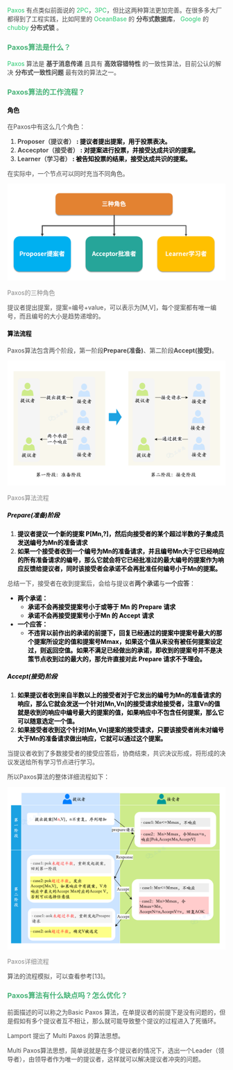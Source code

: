 <font style="color:rgb(40, 202, 113);">Paxos</font><font style="color:rgb(74, 74, 74);"> 有点类似前面说的 </font><font style="color:rgb(40, 202, 113);">2PC</font><font style="color:rgb(74, 74, 74);">，</font><font style="color:rgb(40, 202, 113);">3PC</font><font style="color:rgb(74, 74, 74);">，但比这两种算法更加完善。在很多多大厂都得到了工程实践，比如阿里的 </font><font style="color:rgb(40, 202, 113);">OceanBase</font><font style="color:rgb(74, 74, 74);"> 的 </font>**<font style="color:rgb(74, 74, 74);">分布式数据库</font>**<font style="color:rgb(74, 74, 74);">， </font><font style="color:rgb(40, 202, 113);">Google</font><font style="color:rgb(74, 74, 74);"> 的 </font><font style="color:rgb(40, 202, 113);">chubby</font><font style="color:rgb(74, 74, 74);"> </font>**<font style="color:rgb(74, 74, 74);">分布式锁</font>**<font style="color:rgb(74, 74, 74);"> 。</font>

### **<font style="color:rgb(72, 179, 120);">Paxos算法是什么？</font>**
<font style="color:rgb(40, 202, 113);">Paxos</font><font style="color:rgb(74, 74, 74);"> </font><font style="color:rgb(74, 74, 74);">算法是</font><font style="color:rgb(74, 74, 74);"> </font>**<font style="color:rgb(74, 74, 74);">基于消息传递</font>**<font style="color:rgb(74, 74, 74);"> </font><font style="color:rgb(74, 74, 74);">且具有</font><font style="color:rgb(74, 74, 74);"> </font>**<font style="color:rgb(74, 74, 74);">高效容错特性</font>**<font style="color:rgb(74, 74, 74);"> </font><font style="color:rgb(74, 74, 74);">的一致性算法，目前公认的解决</font><font style="color:rgb(74, 74, 74);"> </font>**<font style="color:rgb(74, 74, 74);">分布式一致性问题</font>**<font style="color:rgb(74, 74, 74);"> </font><font style="color:rgb(74, 74, 74);">最有效的算法之一。</font>

### **<font style="color:rgb(72, 179, 120);">Paxos算法的工作流程？</font>**
#### <font style="color:black;">角色</font>
<font style="color:rgb(74, 74, 74);">在Paxos中有这么几个角色：</font>

1. **<font style="color:rgb(74, 74, 74);">Proposer（提议者）</font>****<font style="color:rgb(1, 1, 1);"> </font>****<font style="color:rgb(1, 1, 1);">: 提议者提出提案，用于投票表决。</font>**
2. **<font style="color:rgb(74, 74, 74);">Accecptor（接受者）</font>****<font style="color:rgb(1, 1, 1);"> </font>****<font style="color:rgb(1, 1, 1);">: 对提案进行投票，并接受达成共识的提案。</font>**
3. **<font style="color:rgb(74, 74, 74);">Learner（学习者）</font>****<font style="color:rgb(1, 1, 1);"> </font>****<font style="color:rgb(1, 1, 1);">: 被告知投票的结果，接受达成共识的提案。</font>**

<font style="color:rgb(74, 74, 74);">在实际中，一个节点可以同时充当不同角色。</font>

![image-1725899424338](./assets/image-1725899424338.png)

<font style="color:rgb(136, 136, 136);">Paxos的三种角色</font>

<font style="color:rgb(74, 74, 74);">提议者提出提案，提案=编号+value，可以表示为[M,V]，每个提案都有唯一编号，而且编号的大小是趋势递增的。</font>

#### <font style="color:black;">算法流程</font>
<font style="color:rgb(74, 74, 74);">Paxos算法包含两个阶段，第一阶段**Prepare(准备)</font>**<font style="color:rgb(74, 74, 74);">、第二阶段</font>**<font style="color:rgb(74, 74, 74);">Accept(接受)**。</font>

![image-1725899424746](./assets/image-1725899424746.png)

<font style="color:rgb(136, 136, 136);">Paxos算法流程</font>

##### <font style="color:black;">Prepare(准备)阶段</font>
1. **<font style="color:rgb(1, 1, 1);">提议者提议一个新的提案 P[Mn,?]，然后向接受者的某个超过半数的子集成员发送编号为Mn的准备请求</font>**
2. **<font style="color:rgb(1, 1, 1);">如果一个接受者收到一个编号为Mn的准备请求，并且编号Mn大于它已经响应的所有准备请求的编号，那么它就会将它已经批准过的最大编号的提案作为响应反馈给提议者，同时该接受者会承诺不会再批准任何编号小于Mn的提案。</font>**

<font style="color:rgb(74, 74, 74);">总结一下，接受者在收到提案后，会给与提议者</font>**<font style="color:rgb(74, 74, 74);">两个承诺</font>**<font style="color:rgb(74, 74, 74);">与</font>**<font style="color:rgb(74, 74, 74);">一个应答</font>**<font style="color:rgb(74, 74, 74);">：</font>

+ **<font style="color:rgb(1, 1, 1);">两个承诺：</font>**
    - **<font style="color:rgb(1, 1, 1);">承诺不会再接受提案号小于或等于 Mn 的 Prepare 请求</font>**
    - **<font style="color:rgb(1, 1, 1);">承诺不会再接受提案号小于Mn 的 Accept 请求</font>**
+ **<font style="color:rgb(1, 1, 1);">一个应答：</font>**
    - **<font style="color:rgb(1, 1, 1);">不违背以前作出的承诺的前提下，回复已经通过的提案中提案号最大的那个提案所设定的值和提案号Mmax，如果这个值从来没有被任何提案设定过，则返回空值。如果不满足已经做出的承诺，即收到的提案号并不是决策节点收到过的最大的，那允许直接对此 Prepare 请求不予理会。</font>**

##### <font style="color:black;">Accept(接受)阶段</font>
1. **<font style="color:rgb(1, 1, 1);">如果提议者收到来自半数以上的接受者对于它发出的编号为Mn的准备请求的响应，那么它就会发送一个针对[Mn,Vn]的接受请求给接受者，注意Vn的值就是收到的响应中编号最大的提案的值，如果响应中不包含任何提案，那么它可以随意选定一个值。</font>**
2. **<font style="color:rgb(1, 1, 1);">如果接受者收到这个针对[Mn,Vn]提案的接受请求，只要该接受者尚未对编号大于Mn的准备请求做出响应，它就可以通过这个提案。</font>**

<font style="color:rgb(74, 74, 74);">当提议者收到了多数接受者的接受应答后，协商结束，共识决议形成，将形成的决议发送给所有学习节点进行学习。</font>

<font style="color:rgb(74, 74, 74);">所以Paxos算法的整体详细流程如下：</font>

![image-1725899425068](./assets/image-1725899425068.png)

<font style="color:rgb(136, 136, 136);">Paxos详细流程</font>

<font style="color:rgb(74, 74, 74);">算法的流程模拟，可以查看参考[13]。</font>

### **<font style="color:rgb(72, 179, 120);">Paxos算法有什么缺点吗？怎么优化？</font>**
<font style="color:rgb(74, 74, 74);">前面描述的可以称之为Basic Paxos 算法，在单提议者的前提下是没有问题的，但是假如有多个提议者互不相让，那么就可能导致整个提议的过程进入了死循环。</font>

<font style="color:rgb(74, 74, 74);">Lamport 提出了 Multi Paxos 的算法思想。</font>

<font style="color:rgb(74, 74, 74);">Multi Paxos算法思想，简单说就是在多个提议者的情况下，选出一个Leader（领导者），由领导者作为唯一的提议者，这样就可以解决提议者冲突的问题。</font>

